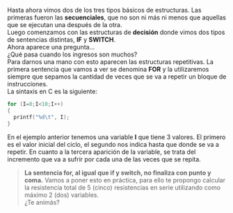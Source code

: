 Hasta ahora vimos dos de los tres tipos básicos de estructuras. Las primeras fueron las **secuenciales**, que no son ni más ni menos que aquellas que se ejecutan una después de la otra.<br>Luego comenzamos con las estructuras de **decisión** donde vimos dos tipos de sentencias distintas, **IF** y **SWITCH**.<br> Ahora aparece una pregunta...<br>¿Qué pasa cuando los ingresos son muchos?<br>Para darnos una mano con esto aparecen las estructuras repetitivas.
La primera sentencia que vamos a ver se denomina **FOR** y la utilizaremos siempre que sepamos la cantidad de veces que se va a repetir un bloque de instrucciones.<br>
La sintaxis en C es la siguiente:<br>

``` C
for (I=0;I<10;I++)
{
  printf("%d\t", I);
}
```
En el ejemplo anterior tenemos una variable **I** que tiene 3 valores. El primero es el valor inicial del ciclo, el segundo nos indica hasta que donde se va a repetir. En cuanto a la tercera aparición de la variable, se trata del incremento que va a sufrir por cada una de las veces que se repita.
>**La sentencia for, al igual que if y switch, no finaliza con punto y coma.**
Vamos a poner esto en práctica, para ello te propongo calcular la resistencia total de 5 (cinco) resistencias en serie utilizando como máximo 2 (dos) variables.<br>
¿Te animás?






